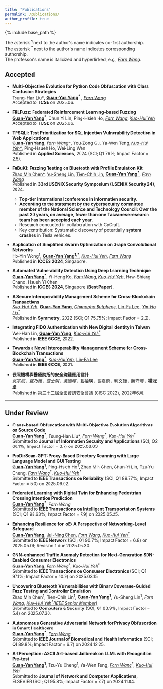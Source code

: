 ```yaml
---
title: "Publications"
permalink: /publications/
author_profile: true
---
```



<!-- Welcome to collaborate on research. -->

<!-- {% if site.author.googlescholar %}
  <div class="wordwrap">You can find most of my articles on <a href="{{site.author.googlescholar}}">my Google Scholar profile</a>.</div>
{% endif %} -->

{% include base_path %}


The asterisk **<sup>1</sup>** next to the author's name indicates co-first authorship.  
The asterisk **<sup>*</sup>** next to the author's name indicates corresponding authorship.  
The professor's name is italicized and hyperlinked, e.g., [*Farn Wang*](https://cc.ee.ntu.edu.tw/~farn/).  

## Accepted

- **Multi-Objective Evolution for Python Code Obfuscation with Class Confusion Strategies**  
  Tsung-Han Liu*<sup>*</sup>*, **[Guan-Yan Yang](https://orcid.org/0009-0002-2539-9057)<sup>*</sup>** , [*Farn Wang*](https://cc.ee.ntu.edu.tw/~farn/)  
  Accepted to **TCSE** on 2025.06.

- **FRLFuzz: Federated Reinforcement Learning-based Fuzzing**  
  **[Guan-Yan Yang](https://orcid.org/0009-0002-2539-9057)<sup>*</sup>**, Chun Yi Lin, Ping-Hsieh Ho, [*Farn Wang*](https://cc.ee.ntu.edu.tw/~farn/), [*Kuo-Hui Yeh*](https://scholar.google.com/citations?user=nLG4OMAAAAAJ&hl=zh-TW)  
  Accepted to **TCSE** on 2025.06.

- **TPSQLi: Test Prioritization for SQL Injection Vulnerability Detection in Web Applications**  
  **[Guan-Yan Yang](https://orcid.org/0009-0002-2539-9057)**, _[Farn Wang*](https://cc.ee.ntu.edu.tw/~farn/)_, You-Zong Gu, Ya-Wen Teng, _[Kuo-Hui Yeh*](https://scholar.google.com/citations?user=nLG4OMAAAAAJ&hl=zh-TW)_, Ping-Hsueh Ho, Wei-Ling Wen  
  Published in **Applied Sciences**, 2024 (SCI; Q1 76%; Impact Factor = 2.5).

- **FuBuKi: Fuzzing Testing on Bluetooth with Profile Emulation Kit**  
  [Zhao Min Chen*](https://cybersec.ithome.com.tw/2025/en/speaker-page/1758), [Yu-Sheng Lin](https://blog.star03.me/about/), [Tien-Chih Lin](https://tw.linkedin.com/in/dange-lin), [**Guan-Yan Yang<sup>*</sup>**](https://orcid.org/0009-0002-2539-9057), _[Farn Wang](https://cc.ee.ntu.edu.tw/~farn/)_  
  Published in **33rd USENIX Security Symposium (USENIX Security 24)**, 2024.  
  - **Top-tier international conference in information security.** 
  - **According to the statement by the cybersecurity committee member of the National Science and Technology Council: Over the past 20 years, on average, fewer than one Taiwanese research team has been accepted each year.**
  - Research conducted in collaboration with CyCraft.  
  - Key contribution: Systematic discovery of potentially **system crashes** in Tesla vehicles.

- **Application of Simplified Swarm Optimization on Graph Convolutional Networks**  
  Ho-Yin Wong<sup>1</sup>, **[Guan-Yan Yang<sup>1,*</sup>](https://orcid.org/0009-0002-2539-9057)**, _[Kuo-Hui Yeh](https://scholar.google.com/citations?user=nLG4OMAAAAAJ&hl=zh-TW)_, _[Farn Wang](https://cc.ee.ntu.edu.tw/~farn/)_  
  Published in **ICCES 2024**, Singapore.

- **Automated Vulnerability Detection Using Deep Learning Technique**  
  **[Guan-Yan Yang<sup>*</sup>](https://orcid.org/0009-0002-2539-9057)**, Yi-Heng Ko, _[Farn Wang](https://cc.ee.ntu.edu.tw/~farn/)_, _[Kuo-Hui Yeh](https://scholar.google.com/citations?user=nLG4OMAAAAAJ&hl=zh-TW)_, Haw-Shiang Chang, Hsueh Yi Chen  
  Published in **ICCES 2024**, Singapore (**Best Paper**).

- **A Secure Interoperability Management Scheme for Cross-Blockchain Transactions**  
  _[Kuo-Hui Yeh](https://scholar.google.com/citations?user=nLG4OMAAAAAJ&hl=zh-TW)_, **[Guan-Yan Yang](https://orcid.org/0009-0002-2539-9057)**, _[Chanapha Butpheng](https://scholar.google.com/citations?user=UmmojZwAAAAJ&hl=zh-TW&oi=ao)_, [Lin-Fa Lee](https://dblp.org/pid/307/7952.html), _[Yin-Ho Liu<sup>*</sup>](https://sys.ndhu.edu.tw/RD/TeacherTreasury/tlist.aspx?tcher=11767)_  
  Published in **Symmetry**, 2022 (SCI; Q1 75.75%; Impact Factor = 2.2).

- **Integrating FIDO Authentication with New Digital Identity in Taiwan**  
  Wei-Han Lin, **[Guan-Yan Yang](https://orcid.org/0009-0002-2539-9057)**, _[Kuo-Hui Yeh<sup>*</sup>](https://scholar.google.com/citations?user=nLG4OMAAAAAJ&hl=zh-TW)_  
  Published in **IEEE GCCE**, 2022.

- **Towards a Novel Interoperability Management Scheme for Cross-Blockchain Transactions**  
  **[Guan-Yan Yang<sup>*</sup>](https://orcid.org/0009-0002-2539-9057)**, _[Kuo-Hui Yeh](https://scholar.google.com/citations?user=nLG4OMAAAAAJ&hl=zh-TW)_, [Lin-Fa Lee](https://dblp.org/pid/307/7952.html)  
  Published in **IEEE GCCE**, 2021.

- **長照機構與醫療院所的安全跨鏈應用設計**  
  [_吳宗成_](https://www.cs.ntust.edu.tw/p/405-1102-104683,c10827.php)，[_羅乃維_](https://www.cs.ntust.edu.tw/p/406-1102-105977,r2079.php?Lang=zh-tw)，[_查士朝_](https://www.cs.ntust.edu.tw/p/405-1102-106269,c10961.php)，[_葉國暉_]((https://scholar.google.com/citations?user=nLG4OMAAAAAJ&hl=zh-TW))，藍袖瑛，高嘉蔚，[利文韡](https://scholar.google.com/citations?user=cK21GBwAAAAJ&hl=zh-TW)，趙守豐，[**楊冠彥**](https://orcid.org/0009-0002-2539-9057)  
  Published in 第三十二屆全國資訊安全會議 (CISC 2022), 2022年6月.

---

## Under Review

- **Class-based Obfuscation with Multi-Objective Evolution Algorithms on Source Code**  
  **[Guan-Yan Yang](https://orcid.org/0009-0002-2539-9057)<sup>*</sup>**, Tsung-Han Liu*<sup>*</sup>*, _[Farn Wang](https://cc.ee.ntu.edu.tw/~farn/)<sup>*</sup>_, _[Kuo-Hui Yeh](https://scholar.google.com/citations?user=nLG4OMAAAAAJ&hl=zh-TW)<sup>*</sup>_  
  Submitted to **Journal of Information Security and Applications** (SCI; Q2 66.1%; Impact Factor = 3.7) on 2025.08.03.

- **ProDirScan-GPT: Proxy-Based Directory Scanning with Large Language Model and GUI Testing**  
  **[Guan-Yan Yang](https://orcid.org/0009-0002-2539-9057)<sup>1</sup>**, Ping-Hsieh Ho<sup>1</sup>, Zhao Min Chen, Chun-Yi Lin, Tzu-Yu Cheng, _[Farn Wang](https://cc.ee.ntu.edu.tw/~farn/)<sup>*</sup>_, _[Kuo-Hui Yeh](https://scholar.google.com/citations?user=nLG4OMAAAAAJ&hl=zh-TW)<sup>*</sup>_  
  Submitted to **IEEE Transactions on Reliability** (SCI; Q1 89.77%; Impact Factor = 5.0) on 2025.06.02.

- **Federated Learning with Digital Twin for Enhancing Pedestrian Crossing Intention Prediction**  
  **[Guan-Yan Yang](https://orcid.org/0009-0002-2539-9057)<sup>*</sup>**, _Farn Wang_  
  Submitted to **IEEE Transactions on Intelligent Transportation Systems** (SCI; Q1 98.63%; Impact Factor = 7.9) on 2025.05.25.

- **Enhancing Resilience for IoE: A Perspective of Networking-Level Safeguard**  
  **[Guan-Yan Yang](https://orcid.org/0009-0002-2539-9057)**, [Jui-Ning Chen](https://orcid.org/0009-0002-6508-130X), [*Farn Wang*](https://cc.ee.ntu.edu.tw/~farn/), _[Kuo-Hui Yeh<sup>*</sup>](https://scholar.google.com/citations?user=nLG4OMAAAAAJ&hl=zh-TW)_  
  Submitted to **IEEE Network** (SCI; Q1 90.7%; Impact Factor = 6.8) on 2025.05.01; Revision 1 due 2025.05.30.

- **GNN-enhanced Traffic Anomaly Detection for Next-Generation SDN-Enabled Consumer Electronics**  
  **[Guan-Yan Yang](https://orcid.org/0009-0002-2539-9057)**, _[Farn Wang](https://cc.ee.ntu.edu.tw/~farn/)<sup>*</sup>_, _[Kuo-Hui Yeh](https://scholar.google.com/citations?user=nLG4OMAAAAAJ&hl=zh-TW)<sup>*</sup>_  
  Submitted to **IEEE Transactions on Consumer Electronics** (SCI; Q1 97.1%; Impact Factor = 10.9) on 2025.03.15.

- **Uncovering Bluetooth Vulnerabilities with Binary Coverage-Guided Fuzz Testing and Controller Emulation**  
  [Zhao Min Chen](https://cybersec.ithome.com.tw/2025/en/speaker-page/1758)<sup>1</sup>, [Tien-Chih Lin](https://tw.linkedin.com/in/dange-lin)<sup>1</sup>, **[Guan-Yan Yang](https://orcid.org/0009-0002-2539-9057)<sup>1</sup>**, [Yu-Sheng Lin](https://blog.star03.me/about/)<sup>1</sup>, [*Farn Wang*](https://cc.ee.ntu.edu.tw/~farn/), _[Kuo-Hui Yeh<sup>*</sup>(IEEE Senior Member)](https://scholar.google.com/citations?user=nLG4OMAAAAAJ&hl=zh-TW)_  
  Submitted to **Computers \& Security** (SCI; Q1 83.9%; Impact Factor = 5.4) on 2025.07.30.

- **Autonomous Generative Adversarial Network for Privacy Obfuscation in Smart Healthcare**  
  **[Guan-Yan Yang](https://orcid.org/0009-0002-2539-9057)<sup>*</sup>**, [*Farn Wang*](https://cc.ee.ntu.edu.tw/~farn/)  
  Submitted to **IEEE Journal of Biomedical and Health Informatics** (SCI; Q1 89.8%; Impact Factor = 6.7) on 2024.12.25.

- **ArtPerception: ASCII Art-based Jailbreak on LLMs with Recognition Pre-test**  
  **[Guan-Yan Yang](https://orcid.org/0009-0002-2539-9057)<sup>1</sup>**, Tzu-Yu Cheng<sup>1</sup>, Ya-Wen Teng, _[Farn Wang](https://cc.ee.ntu.edu.tw/~farn/)<sup>*</sup>_, _[Kuo-Hui Yeh](https://scholar.google.com/citations?user=nLG4OMAAAAAJ&hl=zh-TW)<sup>*</sup>_  
  Submitted to **Journal of Network and Computer Applications**, ELSEVIER (SCI; Q1 95.8%; Impact Factor = 7.7) on 2024.11.04.

